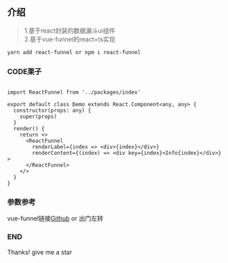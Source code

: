 [Github]:https://github.com/nemoisme/vue-funnel

## 介绍
  > 1.基于react封装的数据漏斗ui组件                                  
  > 2.基于vue-funnel的react+ts实现

```sh
yarn add react-funnel or npm i react-funnel
```
                            
### CODE栗子

```tsx

import ReactFunnel from '../packages/index'

export default class Demo extends React.Component<any, any> {
  constructor(props: any) {
    super(props)
  }
  render() {
    return <>
      <ReactFunnel
        renderLabel={index => <div>{index}</div>}
        renderContent={(index) => <div key={index}>Info{index}</div>} >
      </ReactFunnel>
    </>
  }
}

```

### 参数参考

  vue-funnel链接[Github] or 出门左转

### END
  Thanks! give me a star


